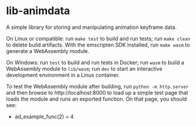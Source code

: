 # lib-animdata

A simple library for storing and manipulating animation keyframe data.

On Linux or compatible: run `make test` to build and run tests; run `make clean` to
delete build artifacts. With the emscripten SDK installed, run `make wasm` to generate
a WebAssembly module.

On Windows: run `test` to build and run tests in Docker; run `wasm` to build a
WebAssembly module to `lib/wasm`; run `dev` to start an interactive development
environment in a Linux container.

To test the WebAssembly module after building, run `python -m http.server` and then
browse to http://localhost:8000 to load up a simple test page that loads the module and
runs an exported function. On that page, you should see:

- ad_example_func(2) = 4
